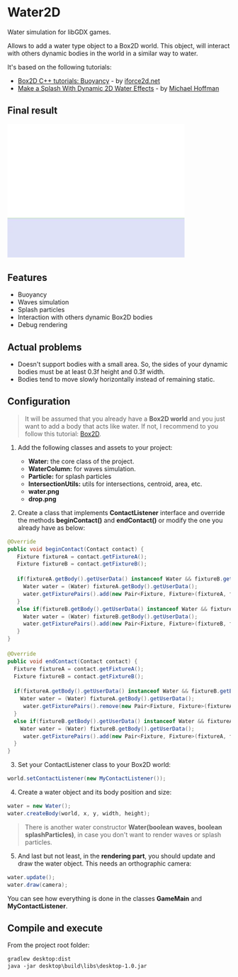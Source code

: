 # Water2D
Water simulation for libGDX games.

Allows to add a water type object to a Box2D world. This object, will interact with others dynamic bodies in the world in a similar way to  water.

It's based on the following tutorials:
- [Box2D C++ tutorials: Buoyancy](http://www.iforce2d.net/b2dtut/buoyancy) - by [iforce2d.net](http://www.iforce2d.net)
- [Make a Splash With Dynamic 2D Water Effects](https://gamedevelopment.tutsplus.com/tutorials/make-a-splash-with-dynamic-2d-water-effects--gamedev-236) - by [Michael Hoffman](https://tutsplus.com/authors/michael-hoffman)

## Final result
<img src="water.gif" alt="Image missing" width="400"/>

## Features
- Buoyancy
- Waves simulation
- Splash particles
- Interaction with others dynamic Box2D bodies
- Debug rendering

## Actual problems
- Doesn't support bodies with a small area. So, the sides of your dynamic bodies must be at least 0.3f height and 0.3f width.
- Bodies tend to move slowly horizontally instead of remaining static.

## Configuration
> It will be assumed that you already have a **Box2D world** and you just want to add a body that acts like water. If not, I recommend to you follow this tutorial: [Box2D](https://github.com/libgdx/libgdx/wiki/Box2d).
1. Add the following classes and assets to your project:
    - **Water:** the core class of the project.
    - **WaterColumn:** for waves simulation.
    - **Particle:** for splash particles
    - **IntersectionUtils:** utils for intersections, centroid, area, etc.
    - **water.png**
    - **drop.png**
   
2. Create a class that implements **ContactListener** interface and override the methods **beginContact()** and **endContact()** or modify the one you already have as below:
```java
@Override
public void beginContact(Contact contact) {
   Fixture fixtureA = contact.getFixtureA();
   Fixture fixtureB = contact.getFixtureB();

   if(fixtureA.getBody().getUserData() instanceof Water && fixtureB.getBody().getType() == BodyType.DynamicBody){
     Water water = (Water) fixtureA.getBody().getUserData();
     water.getFixturePairs().add(new Pair<Fixture, Fixture>(fixtureA, fixtureB));
   }
   else if(fixtureB.getBody().getUserData() instanceof Water && fixtureA.getBody().getType() == BodyType.DynamicBody){
     Water water = (Water) fixtureB.getBody().getUserData();
     water.getFixturePairs().add(new Pair<Fixture, Fixture>(fixtureB, fixtureA));
   }
}

@Override
public void endContact(Contact contact) {
  Fixture fixtureA = contact.getFixtureA();
  Fixture fixtureB = contact.getFixtureB();

  if(fixtureA.getBody().getUserData() instanceof Water && fixtureB.getBody().getType() == BodyType.DynamicBody){
    Water water = (Water) fixtureA.getBody().getUserData();
     water.getFixturePairs().remove(new Pair<Fixture, Fixture>(fixtureA, fixtureB));
  }
  else if(fixtureB.getBody().getUserData() instanceof Water && fixtureA.getBody().getType() == BodyType.DynamicBody){
    Water water = (Water) fixtureB.getBody().getUserData();
     water.getFixturePairs().add(new Pair<Fixture, Fixture>(fixtureA, fixtureB));
  }
}
```

3. Set your ContactListener class to your Box2D world:
```java
world.setContactListener(new MyContactListener());
```

4. Create a water object and its body position and size:
```java
water = new Water();
water.createBody(world, x, y, width, height);
```
> There is another water constructor **Water(boolean waves, boolean splashParticles)**, in case you don't want to render waves or splash particles.

5. And last but not least, in the **rendering part**, you should update and draw the water object. This needs an orthographic camera:
```java
water.update();
water.draw(camera);
```
You can see how everything is done in the classes **GameMain** and **MyContactListener**.

## Compile and execute
From the project root folder:
```
gradlew desktop:dist
java -jar desktop\build\libs\desktop-1.0.jar
```
